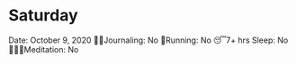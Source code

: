 # Saturday

Date: October 9, 2020
✍🏼Journaling: No
👟Running: No
😴7+ hrs Sleep: No
🧘🏽‍♀️Meditation: No

